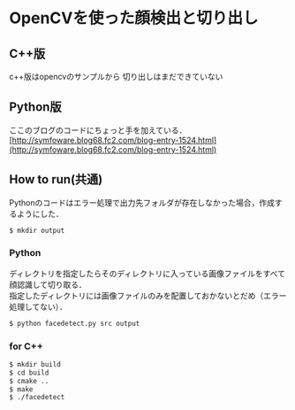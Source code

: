 # OpenCVを使った顔検出と切り出し

## C++版
c++版はopencvのサンプルから
切り出しはまだできていない

## Python版
ここのブログのコードにちょっと手を加えている．  
[http://symfoware.blog68.fc2.com/blog-entry-1524.html](http://symfoware.blog68.fc2.com/blog-entry-1524.html)

## How to run(共通)
Pythonのコードはエラー処理で出力先フォルダが存在しなかった場合，作成するようにした．

```bash
$ mkdir output
```

### Python
ディレクトリを指定したらそのディレクトリに入っている画像ファイルをすべて顔認識して切り取る．  
指定したディレクトリには画像ファイルのみを配置しておかないとだめ（エラー処理してない）．

```bash
$ python facedetect.py src output
```

### for C++

```bash
$ mkdir build
$ cd build
$ cmake ..
$ make
$ ./facedetect
```
